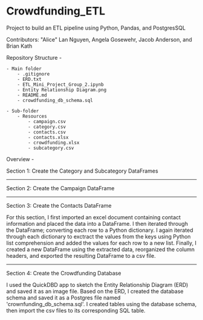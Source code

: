 # Crowdfunding_ETL

Project to build an ETL pipeline using Python, Pandas, and PostgresSQL

Contributors: "Alice" Lan Nguyen, Angela Gosewehr, Jacob Anderson, and Brian Kath

Repository Structure - 

	- Main folder
		- .gitignore
		- ERD.txt
		- ETL_Mini_Project_Group_2.ipynb
		- Entity Relationship Diagram.png
		- README.md
		- crowdfunding_db_schema.sql

	- Sub-folder
		- Resources
			- campaign.csv
			- category.csv
			- contacts.csv
			- contacts.xlsx
			- crowdfunding.xlsx
			- subcategory.csv

Overview - 

Section 1: Create the Category and Subcategory DataFrames



-------------------------------------------------

Section 2: Create the Campaign DataFrame



-------------------------------------------------

Section 3: Create the Contacts DataFrame

For this section, I first imported an excel document containing contact information and placed the data into a DataFrame. I then iterated through the DataFrame; converting each row to a Python dictionary. I again iterated through each dictionary to exctract the values from the keys using Python list comprehension and added the values for each row to a new list. Finally, I created a new DataFrame using the extracted data, reorganized the column headers, and exported the resulting DataFrame to a csv file.

-------------------------------------------------

Section 4: Create the Crowdfunding Database

I used the QuickDBD app to sketch the Entity Relationship Diagram (ERD) and saved it as an image file. Based on the ERD, I created the database schema and saved it as a Postgres file named 'crownfunding_db_schema.sql'. I created tables using the database schema, then import the csv files to its corresponding SQL table.
